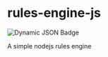 # rules-engine-js
![Dynamic JSON Badge](https://img.shields.io/badge/dynamic/json?url=https%3A%2F%2Fraw.githubusercontent.com%2FThisIsNoZaku%2Frules-engine-js%2Frefs%2Fheads%2Fmaster%2Fcoverage%2Fcoverage-summary.json&query=total.lines.pct&suffix=%25&label=Coverage)

A simple nodejs rules engine
